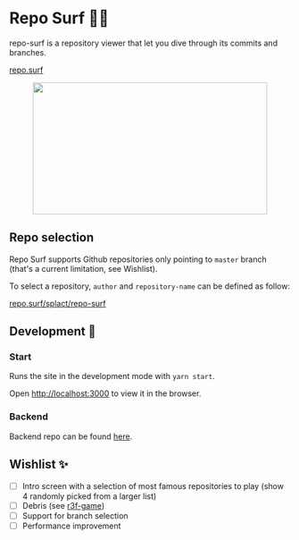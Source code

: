 # Repo Surf 🏄‍♂️

repo-surf is a repository viewer that let you dive through its commits and branches.

[repo.surf](https://repo.surf)

<p align="center">
  <img width="420" height="236" src="https://github.com/splact/repo-surf/blob/master/preview.gif?raw=true">
</p>

## Repo selection

Repo Surf supports Github repositories only pointing to `master` branch (that's a current limitation, see Wishlist).

To select a repository, `author` and `repository-name` can be defined as follow:

[repo.surf/splact/repo-surf](https://repo.surf/splact/repo-surf)

## Development 🔨

### Start

Runs the site in the development mode with `yarn start`.

Open [http://localhost:3000](http://localhost:3000) to view it in the browser.

### Backend

Backend repo can be found [here](https://github.com/Splact/repo-surf-backend).

## Wishlist ✨

- [ ] Intro screen with a selection of most famous repositories to play (show 4 randomly picked from a larger list)
- [ ] Debris (see [r3f-game](https://codesandbox.io/embed/r3f-game-i2160))
- [ ] Support for branch selection
- [ ] Performance improvement
